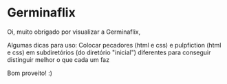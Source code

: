 # Germinaflix

Oi, muito obrigado por visualizar a Germinaflix,

Algumas dicas para uso: Colocar pecadores (html e css) e pulpfiction (html e css) em subdiretórios (do diretório "inicial") diferentes para conseguir distinguir melhor o que cada um faz

Bom proveito! :)
